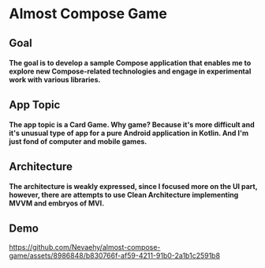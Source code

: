 # Almost Compose Game

## Goal
#### The goal is to develop a sample Compose application that enables me to explore new Compose-related technologies and engage in experimental work with various libraries.

## App Topic
#### The app topic is a Card Game. Why game? Because it's more difficult and it's unusual type of app for a pure Android application in Kotlin. And I'm just fond of computer and mobile games.

## Architecture
#### The architecture is weakly expressed, since I focused more on the UI part, however, there are attempts to use Clean Architecture implementing MVVM and embryos of MVI.

## Demo
https://github.com/Nevaehy/almost-compose-game/assets/8986848/b830766f-af59-4211-91b0-2a1b1c2591b8

